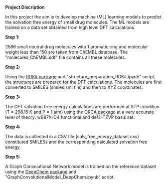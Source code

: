 **Project Discription**

In this project the aim is to develop machine (ML) learning models to predict the solvation free energy of small drug molecules. The ML models are trained on a data set obtained from high level DFT calculations.  

**Step 1:**

2586 small neutral drug molecules with 1 aromatic ring and molecular weight less than 150 are taken from ChEMBL database. The "molecules_ChEMBL.sdf" file contains all these molecules.

**Step 2:**

Using the [RDKit package](https://www.rdkit.org/) and "structure_preparation_RDKit.ipynb" script, the structures are prepared for the DFT calculations. The molecules are first converted to SMILES (smiles.smi file) and then to XYZ coordinates.

**Step 3:**

The DFT solvation free energy calculations are performed at STP condition (T = 298.15 K and P = 1 atm) using the [ORCA package](https://orcaforum.kofo.mpg.de) at a very accurate level of theory: wB97X-D4 functional and def2-TZVP basis set.

**Step 4:**

The data is collected in a CSV file (solv_free_energy_dataset.csv) constituted SMILESs and the corresponding calculated solvation free energy.

**Step 5:**

A Graph Convolutional Network model is trained on the reference dataset using the [DeepChem package](https://deepchem.io/) and "GraphConvolutionalModel_DeepChem.ipynb" script.  
